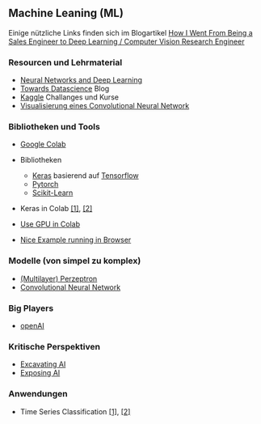 ## Machine Leaning (ML)

Einige nützliche Links finden sich im Blogartikel [How I Went From Being a Sales Engineer to Deep Learning / Computer Vision Research Engineer](https://towardsdatascience.com/how-i-went-from-being-a-sales-engineer-to-deep-learning-computer-vision-research-engineer-8882272a1a6)

### Resourcen und Lehrmaterial

* [Neural Networks and Deep Learning](http://neuralnetworksanddeeplearning.com)
* [Towards Datascience](https://towardsdatascience.com) Blog
* [Kaggle](https://www.kaggle.com) Challanges und Kurse
* [Visualisierung eines Convolutional Neural Network](https://www.cs.ryerson.ca/~aharley/vis/conv/flat.html)

### Bibliotheken und Tools

* [Google Colab](https://colab.research.google.com)
* Bibliotheken
  * [Keras](https://keras.io) basierend auf [Tensorflow](https://www.tensorflow.org)
  * [Pytorch](https://pytorch.org)
  * [Scikit-Learn](https://scikit-learn.org)
  
* Keras in Colab [[1]](https://colab.research.google.com/github/GoogleCloudPlatform/cloudml-samples/blob/master/notebooks/tensorflow/getting-started-keras.ipynb), [[2]](https://colab.research.google.com/drive/1R44RA5BRDEaNxQIJhTJzH_ekmV3Vb1yI)
* [Use GPU in Colab](https://medium.com/deep-learning-turkey/google-colab-free-gpu-tutorial-e113627b9f5d)
* [Nice Example running in Browser](https://medium.com/tensorflow/train-on-google-colab-and-run-on-the-browser-a-case-study-8a45f9b1474e)


### Modelle (von simpel zu komplex)
* [(Multilayer) Perzeptron](https://de.wikipedia.org/wiki/Perzeptron)
* [Convolutional Neural Network](https://de.wikipedia.org/wiki/Convolutional_Neural_Network)

### Big Players
* [openAI](https://openai.com)

### Kritische Perspektiven
* [Excavating AI](https://excavating.ai)
* [Exposing AI](https://exposing.ai)
### Anwendungen
* Time Series Classification [[1]](https://www.analyticsvidhya.com/blog/2019/01/introduction-time-series-classification/), [[2]](https://towardsdatascience.com/ml-approaches-for-time-series-4d44722e48fe)
